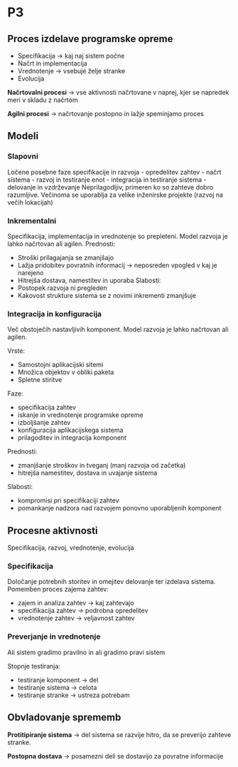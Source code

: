
# P3
## Proces izdelave programske opreme
- Specifikacija -> kaj naj sistem počne
- Načrt in implementacija 
- Vrednotenje -> vsebuje želje stranke
- Evolucija

**Načrtovalni procesi** -> vse aktivnosti načrtovane v naprej, kjer se napredek meri v skladu z načrtom

**Agilni procesi** -> načrtovanje postopno in lažje speminjamo proces

## Modeli
### Slapovni 
Ločene posebne faze specifikacije in razvoja
    - opredelitev zahtev
    - načrt sistema
    - razvoj in testiranje enot
    - integracija in testiranje sistema
    - delovanje in vzdrževanje
Neprilagodljiv, primeren ko so zahteve dobro razumljive. Večinoma se uporablja za velike inženirske projekte (razvoj na večih lokacijah)

### Inkrementalni 
Specifikacija, implementacija in vrednotenje so prepleteni. Model razvoja je lahko načrtovan ali agilen.
Prednosti:
- Stroški prilagajanja se zmanjšajo
- Lažja pridobitev povratnih informacij -> neposreden vpogled v kaj je narejeno
- Hitrejša dostava, namestitev in uporaba
Slabosti:
- Postopek razvoja ni pregleden
- Kakovost strukture sistema se z novimi inkrementi zmanjšuje

### Integracija in konfiguracija 
Več obstoječih nastavljivih komponent. Model razvoja je lahko načrtovan ali agilen.

Vrste:
- Samostojni aplikacijski sitemi
- Množica objektov v obliki paketa
- Spletne stiritve

Faze:
- specifikacija zahtev
- iskanje in vrednotenje programske opreme
- izboljšanje zahtev
- konfiguracija aplikacijskega sistema
- prilagoditev in integracija komponent

Prednosti:
- zmanjšanje stroškov in tveganj (manj razvoja od začetka)
- hitrejša namestitev, dostava in uvajanje sistema

Slabosti:
- kompromisi pri specifikaciji zahtev
- pomankanje nadzora nad razvojem ponovno uporabljenih komponent

## Procesne aktivnosti
Specifikacija, razvoj, vrednotenje, evolucija

### Specifikacija
Določanje potrebnih storitev in omejitev delovanje ter izdelava sistema. Pomemben proces zajema zahtev:
- zajem in analiza zahtev -> kaj zahtevajo
- specifikacija zahtev -> podrobna opredelitev
- vrednotenje zahtev -> veljavnost zahtev

### Preverjanje in vrednotenje
Ali sistem gradimo pravilno in ali gradimo pravi sistem

Stopnje testiranja:
- testiranje komponent -> del
- testiranje sistema -> celota
- testiranje stranke -> ustreza potrebam

## Obvladovanje sprememb
**Protitipiranje sistema** -> del sistema se razvije hitro, da se preverijo zahteve stranke.

**Postopna dostava** -> posamezni deli se dostavijo za povratne informacije 



